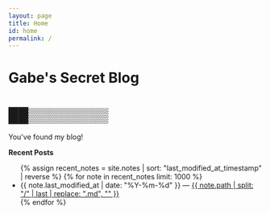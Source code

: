 ```yaml
---
layout: page
title: Home
id: home
permalink: /
---
```


# Gabe's Secret Blog 

# ██▒▒▒▒▒▒▒▒

You've found my blog!


**Recent Posts**

<ul>
  {% assign recent_notes = site.notes | sort: "last_modified_at_timestamp" | reverse %}
  {% for note in recent_notes limit: 1000 %}
    <li>
      {{ note.last_modified_at | date: "%Y-%m-%d" }} — 
      <a class="internal-link" href="{{ site.baseurl }}{{ note.url }}">
        {{ note.path | split: "/" | last | replace: ".md", "" }}
      </a>
    </li>
  {% endfor %}
</ul>


<style>
  .wrapper {
    max-width: 46em;
  }
</style>
